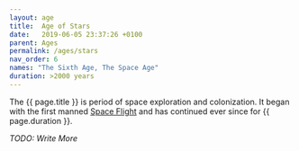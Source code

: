 ```yaml
---
layout: age
title:  Age of Stars
date:   2019-06-05 23:37:26 +0100
parent: Ages
permalink: /ages/stars
nav_order: 6
names: "The Sixth Age, The Space Age"
duration: >2000 years
---
```


The {{ page.title }} is period of space exploration and colonization. It began with the first manned [Space Flight](/404) and has continued ever since for {{ page.duration }}.

*TODO: Write More*
